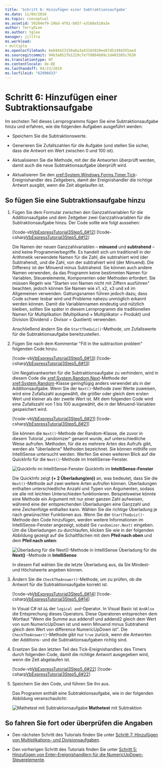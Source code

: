 ```yaml
---
title: 'Schritt 6: Hinzufügen einer Subtraktionsaufgabe'
ms.date: 11/04/2016
ms.topic: conceptual
ms.assetid: 59204ef9-24bd-4f81-b85f-e3168e518a3e
author: TerryGLee
ms.author: tglee
manager: jillfra
ms.workload:
- multiple
ms.openlocfilehash: 6eb94423150a8a3a43183020ee87d52494355aed
ms.sourcegitcommit: 94b3a052fb1229c7e7f8804b09c1d403385c7630
ms.translationtype: HT
ms.contentlocale: de-DE
ms.lasthandoff: 04/23/2019
ms.locfileid: "62996633"
---
```

# <a name="step-6-add-a-subtraction-problem"></a>Schritt 6: Hinzufügen einer Subtraktionsaufgabe
Im sechsten Teil dieses Lernprogramms fügen Sie eine Subtraktionsaufgabe hinzu und erfahren, wie die folgenden Aufgaben ausgeführt werden:

- Speichern Sie die Subtraktionswerte.

- Generieren Sie Zufallszahlen für die Aufgabe (und stellen Sie sicher, dass die Antwort ein Wert zwischen 0 und 100 ist).

- Aktualisieren Sie die Methode, mit der die Antworten überprüft werden, damit auch die neue Subtraktionsaufgabe überprüft wird.

- Aktualisieren Sie den <xref:System.Windows.Forms.Timer.Tick>-Ereignishandler des Zeitgebers, damit der Ereignishandler die richtige Antwort ausgibt, wenn die Zeit abgelaufen ist.

## <a name="to-add-a-subtraction-problem"></a>So fügen Sie eine Subtraktionsaufgabe hinzu

1. Fügen Sie dem Formular zwischen den Ganzzahlvariablen für die Additionsaufgabe und dem Zeitgeber zwei Ganzzahlvariablen für die Subtraktionsaufgabe hinzu. Der Code sollte wie folgt aussehen:

     [!code-vb[VbExpressTutorial3Step5_6#12](../ide/codesnippet/VisualBasic/step-6-add-a-subtraction-problem_1.vb)]
     [!code-csharp[VbExpressTutorial3Step5_6#12](../ide/codesnippet/CSharp/step-6-add-a-subtraction-problem_1.cs)]

     Die Namen der neuen Ganzzahlvariablen – **minuend** und **subtrahend** – sind keine Programmierbegriffe. Es handelt sich um traditionell in der Arithmetik verwendete Namen für die Zahl, die subtrahiert wird (der Subtrahend), und die Zahl, von der subtrahiert wird (der Minuend). Die Differenz ist der Minuend minus Subtrahend. Sie können auch andere Namen verwenden, da das Programm keine bestimmten Namen für Variablen, Steuerelemente, Komponenten oder Methoden erfordert. Sie müssen Regeln wie "Starten von Namen nicht mit Ziffern ausführen" beachten, jedoch können Sie Namen wie x1, x2, x3 und x4 im Allgemeinen verwenden. Gattungsnamen führen jedoch dazu, dass Code schwer lesbar wird und Probleme nahezu unmöglich erkannt werden können. Damit die Variablennamen eindeutig und nützlich bleiben, sollten Sie später in diesem Lernprogramm die traditionellen Namen für Multiplikation (Multiplikand × Multiplikator = Produkt) und Division (Dividend ÷ Divisor = Quotient) verwenden.

     Anschließend ändern Sie die `StartTheQuiz()`-Methode, um Zufallswerte für die Subtraktionsaufgabe bereitzustellen.

2. Fügen Sie nach dem Kommentar "Fill in the subtraction problem" folgenden Code hinzu.

     [!code-vb[VbExpressTutorial3Step5_6#13](../ide/codesnippet/VisualBasic/step-6-add-a-subtraction-problem_2.vb)]
     [!code-csharp[VbExpressTutorial3Step5_6#13](../ide/codesnippet/CSharp/step-6-add-a-subtraction-problem_2.cs)]

     Um Negativantworten für die Subtraktionsaufgabe zu verhindern, wird in diesem Code die <xref:System.Random.Next>-Methode der <xref:System.Random>-Klasse geringfügig anders verwendet als in der Additionsaufgabe. Wenn Sie der `Next()`-Methode zwei Werte zuweisen, wird eine Zufallszahl ausgewählt, die größer oder gleich dem ersten Wert und kleiner als der zweite Wert ist. Mit dem folgenden Code wird eine Zufallszahl von 1 bis 100 ausgewählt, die in der Minuend-Variablen gespeichert wird.

     [!code-vb[VbExpressTutorial3Step5_6#21](../ide/codesnippet/VisualBasic/step-6-add-a-subtraction-problem_3.vb)]
     [!code-csharp[VbExpressTutorial3Step5_6#21](../ide/codesnippet/CSharp/step-6-add-a-subtraction-problem_3.cs)]

     Sie können die `Next()`-Methode der Random-Klasse, die zuvor in diesem Tutorial „randomizer“ genannt wurde, auf unterschiedliche Weise aufrufen. Methoden, für die es mehrere Arten des Aufrufs gibt, werden als "überladene" Methoden bezeichnet. Sie können mithilfe von IntelliSense untersucht werden. Werfen Sie einen weiteren Blick auf die QuickInfo für die `Next()`-Methode im IntelliSense-Fenster.

     ![QuickInfo im IntelliSense-Fenster](../ide/media/express_overloads.png)
 QuickInfo im **IntelliSense-Fenster**

     Die QuickInfo zeigt **(+ 2 Überladung(en))** an, was bedeutet, dass Sie die `Next()`-Methode auf zwei weitere Arten aufrufen können. Überladungen enthalten unterschiedliche Anzahl und Typen von Argumenten, sodass sie alle mit leichten Unterschieden funktionieren. Beispielsweise könnte eine Methode ein Argument mit nur einer ganzen Zahl aufweisen, während eine der entsprechenden Überladungen eine Ganzzahl und eine Zeichenfolge enthalten kann. Wählen Sie die richtige Überladung je nach gewünschter Funktionen aus. Wenn Sie der `StartTheQuiz()`-Methode den Code hinzufügen, werden weitere Informationen im IntelliSense-Fenster angezeigt, sobald Sie `randomizer.Next(` eingeben. Um die Überladungen zu durchlaufen, klicken Sie wie in der folgenden Abbildung gezeigt auf die Schaltflächen mit dem **Pfeil nach oben** und dem **Pfeil nach unten**:

     ![Überladung für die Next&#40;&#41;-Methode in IntelliSense](../ide/media/express_nextoverload.png) Überladung für die **Next()** -Methode in **IntelliSense**

     In diesem Fall wählen Sie die letzte Überladung aus, da Sie Mindest- und Höchstwerte angeben können.

3. Ändern Sie die `CheckTheAnswer()`-Methode, um zu prüfen, ob die Antwort für die Subtraktionsaufgabe korrekt ist.

     [!code-vb[VbExpressTutorial3Step5_6#14](../ide/codesnippet/VisualBasic/step-6-add-a-subtraction-problem_4.vb)]
     [!code-csharp[VbExpressTutorial3Step5_6#14](../ide/codesnippet/CSharp/step-6-add-a-subtraction-problem_4.cs)]

     In Visual C# ist `&&` der `logical and`-Operator. In Visual Basic ist `AndAlso` die Entsprechung dieses Operators. Diese Operatoren entsprechen dem Wortlaut "Wenn die Summe aus addend1 und addend2 gleich dem Wert von sum NumericUpDown ist und wenn Minuend minus Subtrahend gleich dem Wert von difference NumericUpDown ist". Die `CheckTheAnswer()`-Methode gibt nur `true` zurück, wenn die Antworten der Additions- und die Subtraktionsaufgaben richtig sind.

4. Ersetzen Sie den letzten Teil des Tick-Ereignishandlers des Timers durch folgenden Code, damit die richtige Antwort ausgegeben wird, wenn die Zeit abgelaufen ist.

     [!code-vb[VbExpressTutorial3Step5_6#22](../ide/codesnippet/VisualBasic/step-6-add-a-subtraction-problem_5.vb)]
     [!code-csharp[VbExpressTutorial3Step5_6#22](../ide/codesnippet/CSharp/step-6-add-a-subtraction-problem_5.cs)]

5. Speichern Sie den Code, und führen Sie ihn aus.

     Das Programm enthält eine Subtraktionsaufgabe, wie in der folgenden Abbildung veranschaulicht:

     ![Mathetest mit Subtraktionsaufgabe](../ide/media/express_addsubtract.png)
 **Mathetest** mit Subtraktion

## <a name="to-continue-or-review"></a>So fahren Sie fort oder überprüfen die Angaben

- Den nächsten Schritt des Tutorials finden Sie unter [Schritt 7: Hinzufügen von Multiplikations- und Divisionsaufgaben](../ide/step-7-add-multiplication-and-division-problems.md).

- Den vorherigen Schritt des Tutorials finden Sie unter [Schritt 5: Hinzufügen von Enter-Ereignishandlern für die NumericUpDown-Steuerelemente](../ide/step-5-add-enter-event-handlers-for-the-numericupdown-controls.md).
